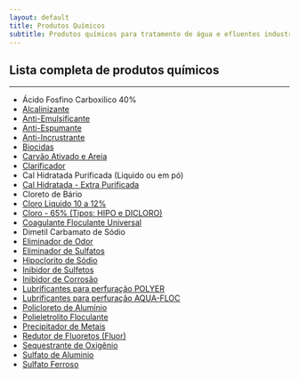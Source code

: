 ```yaml
---
layout: default
title: Produtos Químicos
subtitle: Produtos químicos para tratamento de água e efluentes industriais
---
```


## Lista completa de produtos químicos

---

- Ácido Fosfino Carboxilico 40%
- [Alcalinizante](alcalinizante.html)
- [Anti-Emulsificante](anti-emulsificante.html)
- [Anti-Espumante](anti-espumante.html)
- [Anti-Incrustrante](anti-incrustante.html)
- [Biocidas](biocidas.html)
- [Carvão Ativado e Areia](carvao-ativo-areia.html)
- [Clarificador](clarificador.html)
- Cal Hidratada Purificada (Liquido ou em pó)
- [Cal Hidratada - Extra Purificada](cal-hidratada-extra-purificada.html)
- Cloreto de Bário
- [Cloro Liquido 10 a 12%](cloro-liquido.html)
- [Cloro - 65%  (Tipos: HIPO e DICLORO)](cloro.html)
- [Coagulante Floculante Universal](coagulante-floculante-orgânico-AQUAFLOC.html)
- Dimetil Carbamato de Sódio
- [Eliminador de Odor](eliminador-de-odor.html)
- [Eliminador de Sulfatos](eliminador-de-sulfatos.html)
- [Hipoclorito de Sódio](hipoclorito-de-sodio.html.html)
- [Inibidor de Sulfetos](inibidor-de-sulfetos.html)
- [Inibidor de Corrosão](inibidor-de-corrosao.html)
- [Lubrificantes para perfuração POLYER](lubrificante-perfuracao-polyer.html)
- [Lubrificantes para perfuração AQUA-FLOC](lubrificantes-perfuracao-aquafloc.html)
- [Policloreto de Alumínio](policloreto-de-aluminio.html)
- [Polieletrolito Floculante](polieletrolito-floculante.html)
- [Precipitador de Metais](precipitador-de-metais.html)
- [Redutor de Fluoretos (Fluor)](redutor-de-fluoretos.html)
- [Sequestrante de Oxigênio](sequestrante-de-oxigenio.html)
- [Sulfato de Aluminio](sulfato-de-aluminio.html)
- [Sulfato Ferroso](sulfato-ferroso.html)
